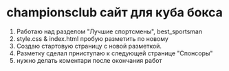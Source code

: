 # championsclub сайт для куба бокса
1. Работаю над разделом "Лучшие спортcмены", best_sportsman
2. style.css & index.html пробую разметить по новому 
3. Создаю стартовую страницу с новой разметкой. 
4. Разметку сделал прниступаю к следующей странице "Спонсоры"
5. нужно делать коментари после окончания работ
